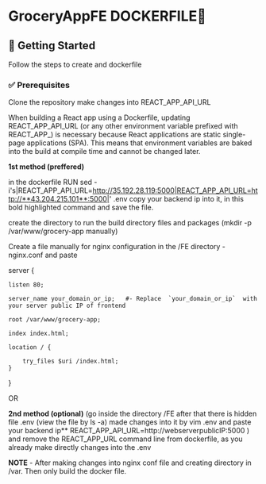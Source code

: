 # GroceryAppFE DOCKERFILE🚀  

## 📌 Getting Started  
Follow the steps to create and dockerfile  

### ✅ Prerequisites  

Clone the repository
make changes into REACT_APP_API_URL

When building a React app using a Dockerfile, updating REACT_APP_API_URL (or any other environment variable prefixed with REACT_APP_) is necessary because React applications are static single-page applications (SPA). This means that environment variables are baked into the build at compile time and cannot be changed later.

**1st method (preffered)**

in the dockerfile RUN sed -i's|REACT_APP_API_URL=http://35.192.28.119:5000|REACT_APP_API_URL=http://**43.204.215.101**:5000|' .env
copy your backend ip into it, in this bold highlighted command and save the file.

create the directory to run the build directory files and packages (mkdir -p /var/www/grocery-app manually)

Create a file manually for nginx configuration in the /FE directory - nginx.conf and paste 




server {

    listen 80;
    
    server_name your_domain_or_ip;   #- Replace  `your_domain_or_ip`  with your server public IP of frontend
    
    root /var/www/grocery-app;
    
    index index.html;
    
    location / {
    
        try_files $uri /index.html;
    }
}

OR 

**2nd method (optional)** (go inside the directory /FE
after that there is hidden file .env (view the file by ls -a) 
made changes into it by vim .env and paste your backend ip**
REACT_APP_API_URL=http://webserverpublicIP:5000 ) and remove the REACT_APP_URL command line from dockerfile, as you already make directly changes into the .env


**NOTE** - After making changes into nginx conf file and creating directory in /var. Then only build the docker file.
